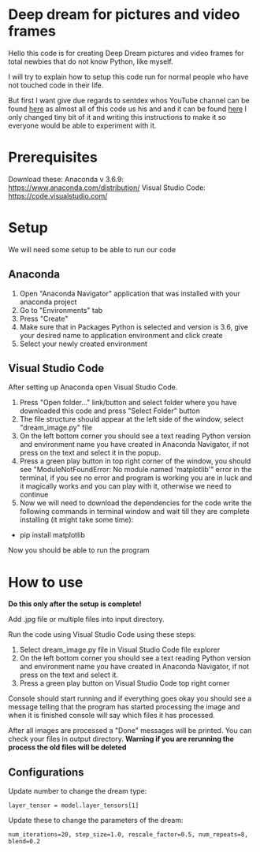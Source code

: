 
# Deep dream for pictures and video frames
Hello this code is for creating Deep Dream pictures and video frames for total newbies that do not know Python, like myself.

I will try to explain how to setup this code run for normal people who have not touched code in their life.

But first I want give due regards to sentdex whos YouTube channel can be found [here](https://www.youtube.com/user/sentdex) as almost all of this code us his and and it can be found [here](https://pythonprogramming.net/deep-dream-python-playing-neural-network-tensorflow/) I only changed tiny bit of it and writing this instructions to make it so everyone would be able to experiment with it.

# Prerequisites 

Download these:
Anaconda v 3.6.9: https://www.anaconda.com/distribution/ 
Visual Studio Code: https://code.visualstudio.com/

# Setup
We will need some setup to be able to run our code 

## Anaconda

 1. Open "Anaconda Navigator" application that was installed with your anaconda project
 2. Go to "Environments" tab
 3. Press "Create"
 4.  Make sure that in Packages Python is selected and version is 3.6,  give your desired name to application environment and click create
 5. Select your newly created environment

## Visual Studio Code 
After setting up Anaconda open Visual Studio Code.

 1. Press "Open folder..." link/button and select folder where you have
    downloaded this code and press "Select Folder" button
 2. The file structure should appear at the left side of the window, select "dream_image.py" file
 3.  On the left bottom corner you should see a text reading Python version and environment name you have created in Anaconda Navigator, if not press on the text and select it in the popup. 
 4. Press a green play button in  top right corner of the window, you should see "ModuleNotFoundError: No module named 'matplotlib'" error in the terminal, if you see no error and program is working you are in luck and it magically works and you can play with it, otherwise we need to continue
 5. Now we will need to download the dependencies for the code write the following commands in terminal window and wait till they are complete installing (it might take some time):
- pip install matplotlib


Now you should be able to run the program

# How to use
**Do this only after the setup is complete!**

Add .jpg file or multiple files into input directory.

Run the code using Visual Studio Code using these steps:

 1. Select dream_image.py file in Visual Studio Code file explorer
 2. On the left bottom corner you should see a text reading Python version and environment name you have created in Anaconda Navigator, if not press on the text and select it. 
 3.  Press a green play button on Visual Studio Code top right corner

Console should start running and if everything goes okay you should see a message telling that the program has started processing the image and when it is finished console will say which files it has processed. 

After all images are processed a "Done" messages will be printed.
You can check your files in output directory. **Warning if you are rerunning the process the old files will be deleted**

## Configurations

 Update number to change the dream type:

    layer_tensor = model.layer_tensors[1]

Update these to change the parameters of the dream:

    num_iterations=20, step_size=1.0, rescale_factor=0.5, num_repeats=8, blend=0.2 

